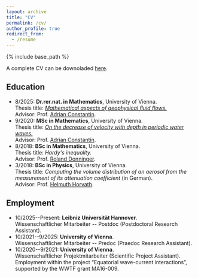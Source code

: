 ```yaml
---
layout: archive
title: "CV"
permalink: /cv/
author_profile: true
redirect_from:
  - /resume
---
```


{% include base_path %}

A complete CV can be downoladed [here](https://luigi-roberti.github.io/files/CV.pdf).

Education
------
* 8/2025: <b>Dr.rer.nat. in Mathematics</b>, University of Vienna.<br />
Thesis title: [<i>Mathematical aspects of geophysical fluid flows.</i>](https://utheses.univie.ac.at/detail/76235/)<br />
Advisor: Prof. [Adrian Constantin](https://ucrisportal.univie.ac.at/en/persons/adrian-constantin).
* 9/2020: <b>MSc in Mathematics</b>, University of Vienna.<br />
Thesis title: [<i>On the decrease of velocity with depth in periodic water waves.</i>](https://utheses.univie.ac.at/detail/56793/)<br />
Advisor: Prof. [Adrian Constantin](https://ucrisportal.univie.ac.at/en/persons/adrian-constantin).
* 8/2018: <b>BSc in Mathematics</b>, University of Vienna.<br />
Thesis title: <i>Hardy's inequality.</i><br />
Advisor: Prof. [Roland Donninger](https://homepage.univie.ac.at/roland.donninger/).
* 3/2018: <b>BSc in Physics</b>, University of Vienna.<br />
Thesis title: <i>Computing the volume distribution of an aerosol from the measurement of its attenuation coefficient</i> (in German).<br />
Advisor: Prof. [Helmuth Horvath](https://oecv.at/Biolex/Detail/10800194).

Employment
------
* 10/2025--Present: <b>Leibniz Universität Hannover</b>.<br />
Wissenschaftlicher Mitarbeiter -- Postdoc (Postdoctoral Research Assistant).
* 10/2021--9/2025: <b>University of Vienna</b>.<br />
Wissenschaftlicher Mitarbeiter -- Predoc (Praedoc Research Assistant).
* 10/2020--9/2021: <b>University of Vienna</b>.<br />
Wissenschaftlicher Projektmitarbeiter (Scientific Project Assistant).<br />
Employment within the project “Equatorial wave-current interactions”, supported by the WWTF grant MA16-009.

